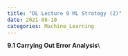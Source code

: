 ```yaml
---
title: "DL Lecture 9 ML Strategy (2)"
date: 2021-08-10
categories: Machine_Learning
---
```

**9.1 Carrying Out Error Analysis**\

